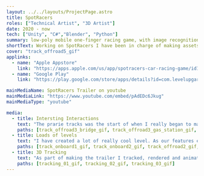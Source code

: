 ```yaml
---
layout: ../../layouts/ProjectPage.astro
title: SpotRacers
roles: ["Technical Artist", "3D Artist"]
date: 2020 - now
tech: ["Unity", "C#","Blender", "Python"]
summary: low-poly mobile one-finger racing game, with image recognition of cars.
shortText: Working on SpotRacers I have been in charge of making assets. All the way from making the models to implementing them in the game, making shaders, and making editor tools for setting them up. As such I have had a broad Techincal artist role. I have primarily worked on Cars, Tracks, Accessories and Optimization, but many other things as well.
cover: "track_offroad5_gif"
applinks: 
  - name: "Apple Appstore"
    link: "https://apps.apple.com/us/app/spotracers-car-racing-game/id1517765834"
  - name: "Google Play"
    link: "https://play.google.com/store/apps/details?id=com.levelupgarage.spotracers"

mainMediaName: SpotRacers Trailer on youtube
mainMediaLink: "https://www.youtube.com/embed/pAdEDc6Jkug"
mainMediaType: "youtube"

media:
  - title: Intersting Interactions
    text: "The prarie tracks was the start of when I really began to make some interesting interactions. Over a long time i had buit a system for trigger based interactions with the levels. For instance the board wiggling in the wind, as the truck drives past it"
    paths: [track_offroad3_bridge_gif, track_offroad3_gas_station_gif, track_offroad3_sign_gif]
  - title: Loads of levels
    text: "I have created a lot of really cool level. As our features expanded, so did the need for level-maintanence, and tooling to make that job easier "
    paths: [track_onboard1_gif, track_onboard2_gif, track_offroad2_gif, track_offroad2_crash_cars_gif, track_city3_gif, track_offroad5_gif]
  - title: 3D Tracking
    text: "As part of making the trailer I tracked, rendered and animated all the mixed 3D shots. This was a lot of work, but I learned a lot about tracking."
    paths: [tracking_01_gif, tracking_02_gif, tracking_03_gif]
---
```

